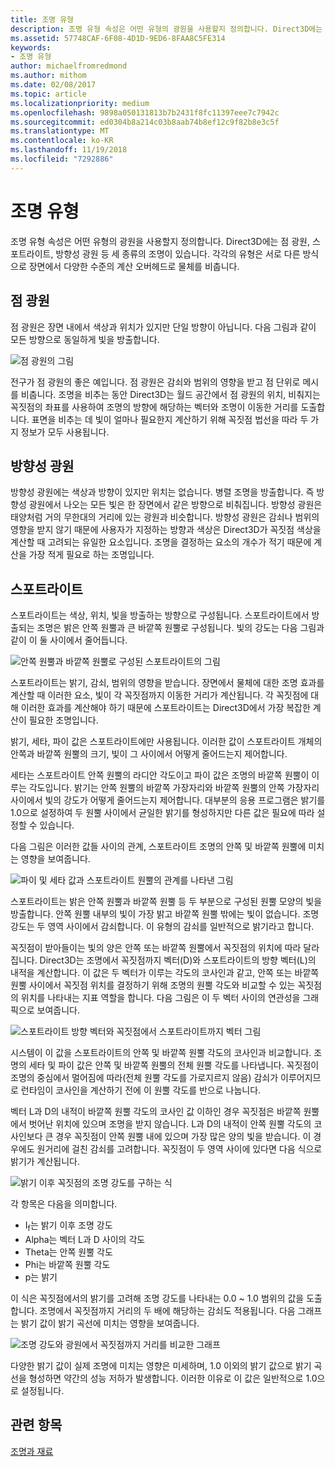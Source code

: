 ```yaml
---
title: 조명 유형
description: 조명 유형 속성은 어떤 유형의 광원을 사용할지 정의합니다. Direct3D에는 점 광원, 스포트라이트, 방향성 광원 등 세 종류의 조명이 있습니다.
ms.assetid: 57748CAF-6F08-4D1D-9ED6-8FAA8C5FE314
keywords:
- 조명 유형
author: michaelfromredmond
ms.author: mithom
ms.date: 02/08/2017
ms.topic: article
ms.localizationpriority: medium
ms.openlocfilehash: 9898a050131813b7b2431f8fc11397eee7c7942c
ms.sourcegitcommit: ed0304b8a214c03b8aab74b8ef12c9f82b8e3c5f
ms.translationtype: MT
ms.contentlocale: ko-KR
ms.lasthandoff: 11/19/2018
ms.locfileid: "7292886"
---
```

# <a name="light-types"></a>조명 유형


조명 유형 속성은 어떤 유형의 광원을 사용할지 정의합니다. Direct3D에는 점 광원, 스포트라이트, 방향성 광원 등 세 종류의 조명이 있습니다. 각각의 유형은 서로 다른 방식으로 장면에서 다양한 수준의 계산 오버헤드로 물체를 비춥니다.

## <a name="span-idpointlightspanspan-idpointlightspanspan-idpointlightspanpoint-light"></a><span id="Point_Light"></span><span id="point_light"></span><span id="POINT_LIGHT"></span>점 광원


점 광원은 장면 내에서 색상과 위치가 있지만 단일 방향이 아닙니다. 다음 그림과 같이 모든 방향으로 동일하게 빛을 방출합니다.

![점 광원의 그림](images/ptlight.png)

전구가 점 광원의 좋은 예입니다. 점 광원은 감쇠와 범위의 영향을 받고 점 단위로 메시를 비춥니다. 조명을 비추는 동안 Direct3D는 월드 공간에서 점 광원의 위치, 비춰지는 꼭짓점의 좌표를 사용하여 조명의 방향에 해당하는 벡터와 조명이 이동한 거리를 도출합니다. 표면을 비추는 데 빛이 얼마나 필요한지 계산하기 위해 꼭짓점 법선을 따라 두 가지 정보가 모두 사용됩니다.

## <a name="span-iddirectionallightspanspan-iddirectionallightspanspan-iddirectionallightspandirectional-light"></a><span id="Directional_Light"></span><span id="directional_light"></span><span id="DIRECTIONAL_LIGHT"></span>방향성 광원


방향성 광원에는 색상과 방향이 있지만 위치는 없습니다. 병렬 조명을 방출합니다. 즉 방향성 광원에서 나오는 모든 빛은 한 장면에서 같은 방향으로 비춰집니다. 방향성 광원은 태양처럼 거의 무한대의 거리에 있는 광원과 비슷합니다. 방향성 광원은 감쇠나 범위의 영향을 받지 않기 때문에 사용자가 지정하는 방향과 색상은 Direct3D가 꼭짓점 색상을 계산할 때 고려되는 유일한 요소입니다. 조명을 결정하는 요소의 개수가 적기 때문에 계산을 가장 적게 필요로 하는 조명입니다.

## <a name="span-idspotlightspanspan-idspotlightspanspan-idspotlightspanspotlight"></a><span id="SpotLight"></span><span id="spotlight"></span><span id="SPOTLIGHT"></span>스포트라이트


스포트라이트는 색상, 위치, 빛을 방출하는 방향으로 구성됩니다. 스포트라이트에서 방출되는 조명은 밝은 안쪽 원뿔과 큰 바깥쪽 원뿔로 구성됩니다. 빛의 강도는 다음 그림과 같이 이 둘 사이에서 줄어듭니다.

![안쪽 원뿔과 바깥쪽 원뿔로 구성된 스포트라이트의 그림](images/spotlt.png)

스포트라이트는 밝기, 감쇠, 범위의 영향을 받습니다. 장면에서 물체에 대한 조명 효과를 계산할 때 이러한 요소, 빛이 각 꼭짓점까지 이동한 거리가 계산됩니다. 각 꼭짓점에 대해 이러한 효과를 계산해야 하기 때문에 스포트라이트는 Direct3D에서 가장 복잡한 계산이 필요한 조명입니다.

밝기, 세타, 파이 값은 스포트라이트에만 사용됩니다. 이러한 값이 스포트라이트 개체의 안쪽과 바깥쪽 원뿔의 크기, 빛이 그 사이에서 어떻게 줄어드는지 제어합니다.

세타는 스포트라이트 안쪽 원뿔의 라디안 각도이고 파이 값은 조명의 바깥쪽 원뿔이 이루는 각도입니다. 밝기는 안쪽 원뿔의 바깥쪽 가장자리와 바깥쪽 원뿔의 안쪽 가장자리 사이에서 빛의 강도가 어떻게 줄어드는지 제어합니다. 대부분의 응용 프로그램은 밝기를 1.0으로 설정하여 두 원뿔 사이에서 균일한 밝기를 형성하지만 다른 값은 필요에 따라 설정할 수 있습니다.

다음 그림은 이러한 값들 사이의 관계, 스포트라이트 조명의 안쪽 및 바깥쪽 원뿔에 미치는 영향을 보여줍니다.

![파이 및 세타 값과 스포트라이트 원뿔의 관계를 나타낸 그림](images/spotlt2.png)

스포트라이트는 밝은 안쪽 원뿔과 바깥쪽 원뿔 등 두 부분으로 구성된 원뿔 모양의 빛을 방출합니다. 안쪽 원뿔 내부의 빛이 가장 밝고 바깥쪽 원뿔 밖에는 빛이 없습니다. 조명 강도는 두 영역 사이에서 감쇠합니다. 이 유형의 감쇠를 일반적으로 밝기라고 합니다.

꼭짓점이 받아들이는 빛의 양은 안쪽 또는 바깥쪽 원뿔에서 꼭짓점의 위치에 따라 달라집니다. Direct3D는 조명에서 꼭짓점까지 벡터(D)와 스포트라이트의 방향 벡터(L)의 내적을 계산합니다. 이 값은 두 벡터가 이루는 각도의 코사인과 같고, 안쪽 또는 바깥쪽 원뿔 사이에서 꼭짓점 위치를 결정하기 위해 조명의 원뿔 각도와 비교할 수 있는 꼭짓점의 위치를 나타내는 지표 역할을 합니다. 다음 그림은 이 두 벡터 사이의 연관성을 그래픽으로 보여줍니다.

![스포트라이트 방향 벡터와 꼭짓점에서 스포트라이트까지 벡터 그림](images/spotalg1.png)

시스템이 이 값을 스포트라이트의 안쪽 및 바깥쪽 원뿔 각도의 코사인과 비교합니다. 조명의 세타 및 파이 값은 안쪽 및 바깥쪽 원뿔의 전체 원뿔 각도를 나타냅니다. 꼭짓점이 조명의 중심에서 멀어짐에 따라(전체 원뿔 각도를 가로지르지 않음) 감쇠가 이루어지므로 런타임이 코사인을 계산하기 전에 이 원뿔 각도를 반으로 나눕니다.

벡터 L과 D의 내적이 바깥쪽 원뿔 각도의 코사인 값 이하인 경우 꼭짓점은 바깥쪽 원뿔에서 벗어난 위치에 있으며 조명을 받지 않습니다. L과 D의 내적이 안쪽 원뿔 각도의 코사인보다 큰 경우 꼭짓점이 안쪽 원뿔 내에 있으며 가장 많은 양의 빛을 받습니다. 이 경우에도 원거리에 걸친 감쇠를 고려합니다. 꼭짓점이 두 영역 사이에 있다면 다음 식으로 밝기가 계산됩니다.

![밝기 이후 꼭짓점의 조명 강도를 구하는 식](images/falloff.png)

각 항목은 다음을 의미합니다.

-   I<sub>f</sub>는 밝기 이후 조명 강도
-   Alpha는 벡터 L과 D 사이의 각도
-   Theta는 안쪽 원뿔 각도
-   Phi는 바깥쪽 원뿔 각도
-   p는 밝기

이 식은 꼭짓점에서의 밝기를 고려해 조명 강도를 나타내는 0.0 ~ 1.0 범위의 값을 도출합니다. 조명에서 꼭짓점까지 거리의 두 배에 해당하는 감쇠도 적용됩니다. 다음 그래프는 밝기 값이 밝기 곡선에 미치는 영향을 보여줍니다.

![조명 강도와 광원에서 꼭짓점까지 거리를 비교한 그래프](images/fallgraf.png)

다양한 밝기 값이 실제 조명에 미치는 영향은 미세하며, 1.0 이외의 밝기 값으로 밝기 곡선을 형성하면 약간의 성능 저하가 발생합니다. 이러한 이유로 이 값은 일반적으로 1.0으로 설정됩니다.

## <a name="span-idrelated-topicsspanrelated-topics"></a><span id="related-topics"></span>관련 항목


[조명과 재료](lights-and-materials.md)

 

 




